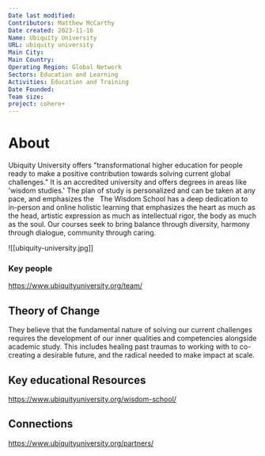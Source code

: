 ```yaml
---
Date last modified: 
Contributors: Matthew McCarthy
Date created: 2023-11-16
Name: Ubiquity University
URL: ubiquity university
Main City: 
Main Country: 
Operating Region: Global Network
Sectors: Education and Learning
Activities: Education and Training
Date Founded: 
Team size: 
project: cohere+
---
```


# About 

Ubiquity University offers "transformational higher education for people ready to make a positive contribution towards solving current global challenges." It is an accredited university and offers degrees in areas like 'wisdom studies.' The plan of study is personalized and can be taken at any pace, and emphasizes the 
 
The Wisdom School has a deep dedication to in-person and online holistic learning that emphasizes the heart as much as the head, artistic expression as much as intellectual rigor, the body as much as the soul. Our courses seek to bring balance through diversity, harmony through dialogue, community through caring.

![[ubiquity-university.jpg]]
### Key people 

https://www.ubiquityuniversity.org/team/
## Theory of Change 

They believe that the fundamental nature of solving our current challenges requires the development of our inner qualities and competencies alongside  academic study. This includes healing past traumas to working with  to co-creating a desirable future, and the radical needed to make impact at scale.

## Key educational Resources 

https://www.ubiquityuniversity.org/wisdom-school/
## Connections 

https://www.ubiquityuniversity.org/partners/

